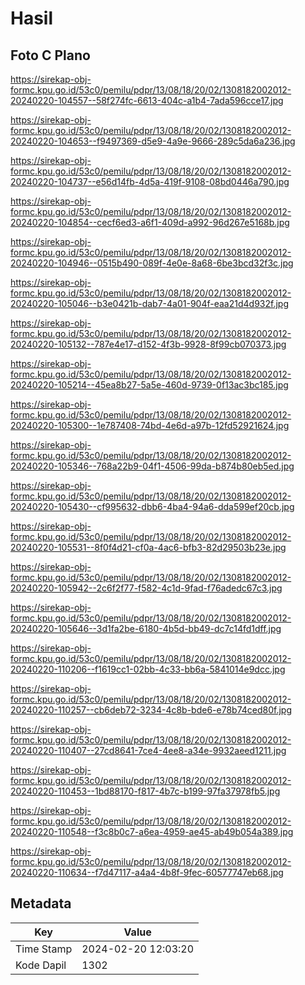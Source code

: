 # Hasil

## Foto C Plano

https://sirekap-obj-formc.kpu.go.id/53c0/pemilu/pdpr/13/08/18/20/02/1308182002012-20240220-104557--58f274fc-6613-404c-a1b4-7ada596cce17.jpg

https://sirekap-obj-formc.kpu.go.id/53c0/pemilu/pdpr/13/08/18/20/02/1308182002012-20240220-104653--f9497369-d5e9-4a9e-9666-289c5da6a236.jpg

https://sirekap-obj-formc.kpu.go.id/53c0/pemilu/pdpr/13/08/18/20/02/1308182002012-20240220-104737--e56d14fb-4d5a-419f-9108-08bd0446a790.jpg

https://sirekap-obj-formc.kpu.go.id/53c0/pemilu/pdpr/13/08/18/20/02/1308182002012-20240220-104854--cecf6ed3-a6f1-409d-a992-96d267e5168b.jpg

https://sirekap-obj-formc.kpu.go.id/53c0/pemilu/pdpr/13/08/18/20/02/1308182002012-20240220-104946--0515b490-089f-4e0e-8a68-6be3bcd32f3c.jpg

https://sirekap-obj-formc.kpu.go.id/53c0/pemilu/pdpr/13/08/18/20/02/1308182002012-20240220-105046--b3e0421b-dab7-4a01-904f-eaa21d4d932f.jpg

https://sirekap-obj-formc.kpu.go.id/53c0/pemilu/pdpr/13/08/18/20/02/1308182002012-20240220-105132--787e4e17-d152-4f3b-9928-8f99cb070373.jpg

https://sirekap-obj-formc.kpu.go.id/53c0/pemilu/pdpr/13/08/18/20/02/1308182002012-20240220-105214--45ea8b27-5a5e-460d-9739-0f13ac3bc185.jpg

https://sirekap-obj-formc.kpu.go.id/53c0/pemilu/pdpr/13/08/18/20/02/1308182002012-20240220-105300--1e787408-74bd-4e6d-a97b-12fd52921624.jpg

https://sirekap-obj-formc.kpu.go.id/53c0/pemilu/pdpr/13/08/18/20/02/1308182002012-20240220-105346--768a22b9-04f1-4506-99da-b874b80eb5ed.jpg

https://sirekap-obj-formc.kpu.go.id/53c0/pemilu/pdpr/13/08/18/20/02/1308182002012-20240220-105430--cf995632-dbb6-4ba4-94a6-dda599ef20cb.jpg

https://sirekap-obj-formc.kpu.go.id/53c0/pemilu/pdpr/13/08/18/20/02/1308182002012-20240220-105531--8f0f4d21-cf0a-4ac6-bfb3-82d29503b23e.jpg

https://sirekap-obj-formc.kpu.go.id/53c0/pemilu/pdpr/13/08/18/20/02/1308182002012-20240220-105942--2c6f2f77-f582-4c1d-9fad-f76adedc67c3.jpg

https://sirekap-obj-formc.kpu.go.id/53c0/pemilu/pdpr/13/08/18/20/02/1308182002012-20240220-105646--3d1fa2be-6180-4b5d-bb49-dc7c14fd1dff.jpg

https://sirekap-obj-formc.kpu.go.id/53c0/pemilu/pdpr/13/08/18/20/02/1308182002012-20240220-110206--f1619cc1-02bb-4c33-bb6a-5841014e9dcc.jpg

https://sirekap-obj-formc.kpu.go.id/53c0/pemilu/pdpr/13/08/18/20/02/1308182002012-20240220-110257--cb6deb72-3234-4c8b-bde6-e78b74ced80f.jpg

https://sirekap-obj-formc.kpu.go.id/53c0/pemilu/pdpr/13/08/18/20/02/1308182002012-20240220-110407--27cd8641-7ce4-4ee8-a34e-9932aeed1211.jpg

https://sirekap-obj-formc.kpu.go.id/53c0/pemilu/pdpr/13/08/18/20/02/1308182002012-20240220-110453--1bd88170-f817-4b7c-b199-97fa37978fb5.jpg

https://sirekap-obj-formc.kpu.go.id/53c0/pemilu/pdpr/13/08/18/20/02/1308182002012-20240220-110548--f3c8b0c7-a6ea-4959-ae45-ab49b054a389.jpg

https://sirekap-obj-formc.kpu.go.id/53c0/pemilu/pdpr/13/08/18/20/02/1308182002012-20240220-110634--f7d47117-a4a4-4b8f-9fec-60577747eb68.jpg


## Metadata

| Key        | Value               |
| ---------- | ------------------- |
| Time Stamp | 2024-02-20 12:03:20 |
| Kode Dapil | 1302                |




